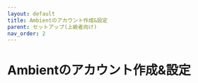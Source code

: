 ```yaml
---
layout: default
title: Ambientのアカウント作成&設定
parent: セットアップ(上級者向け)
nav_order: 2
---
```


# Ambientのアカウント作成&設定
